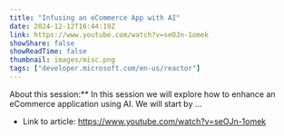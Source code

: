 ```yaml
---
title: "Infusing an eCommerce App with AI"
date: 2024-12-12T16:44:19Z
link: https://www.youtube.com/watch?v=seOJn-1omek
showShare: false
showReadTime: false
thumbnail: images/misc.png
tags: ["developer.microsoft.com/en-us/reactor"]
---
```

About this session:** In this session we will explore how to enhance an eCommerce application using AI. We will start by ...

- Link to article: https://www.youtube.com/watch?v=seOJn-1omek